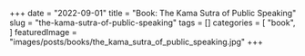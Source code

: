 +++
date = "2022-09-01"
title = "Book: The Kama Sutra of Public Speaking"
slug = "the-kama-sutra-of-public-speaking"
tags = []
categories = [
    "book",
]
featuredImage = "images/posts/books/the_kama_sutra_of_public_speaking.jpg"
+++

